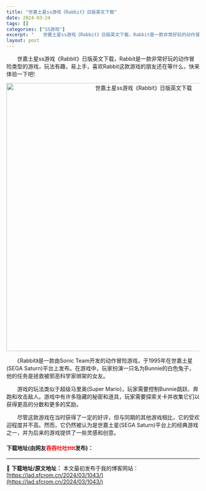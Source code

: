 ```yaml
---
title: "世嘉土星ss游戏《Rabbit》日版英文下载"
date: 2024-03-24
tags: []
categories: ["SS游戏"]
excerpt: "　　世嘉土星ss游戏《Rabbit》日版英文下载，Rabbit是一款非常好玩的动作冒险类型的游戏，玩法有趣，易上手，喜欢Rabbit这款游戏的朋友还在等什么，快来体验一下吧! 　　《Rabbit》是一款由Sonic Team开发的动作冒险游戏，于1995年在世嘉土星(SEGA Saturn)平台上发&hellip;"
layout: post
---
```


 <p>　　世嘉土星ss游戏《Rabbit》日版英文下载，Rabbit是一款非常好玩的动作冒险类型的游戏，玩法有趣，易上手，喜欢Rabbit这款游戏的朋友还在等什么，快来体验一下吧!</p> <p align="center"><img align="" border="0" src="https://lad.sfcrom.cn/wp-content/uploads/2024/03/20240323_65ff13f89c650.webp" width="700" alt="世嘉土星ss游戏《Rabbit》日版英文下载" /></p> <p>　　《Rabbit》是一款由Sonic Team开发的动作冒险游戏，于1995年在世嘉土星(SEGA Saturn)平台上发布。在游戏中，玩家扮演一只名为Bunnie的白色兔子，他的任务是拯救被邪恶科学家绑架的女友。</p> <p>　　游戏的玩法类似于超级马里奥(Super Mario)，玩家需要控制Bunnie跳跃、奔跑和攻击敌人。游戏中有许多隐藏的秘密和道具，玩家需要探索关卡并收集它们以获得更高的分数和更多的奖励。</p> <p>　　尽管这款游戏在当时获得了一定的好评，但与同期的其他游戏相比，它的受欢迎程度并不高。然而，它仍然被认为是世嘉土星(SEGA Saturn)平台上的经典游戏之一，并为后来的游戏提供了一些灵感和创意。</p> <p><h4>下载地址(由网友<font color="red">吞吞吐吐tttt</font>发布)：</h4></p> 

---
📖 **下载地址/原文地址：** 本文最初发布于我的博客网站：[https://lad.sfcrom.cn/2024/03/1043/](https://lad.sfcrom.cn/2024/03/1043/)
